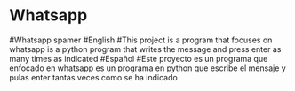 # Whatsapp
#Whatsapp spamer
#English
#This project is a program that focuses on whatsapp is a python program that writes the message and press enter as many times as indicated
#Español
#Este proyecto es un programa que enfocado en whatsapp es un programa en python que escribe el mensaje y pulas enter tantas veces como se ha indicado
